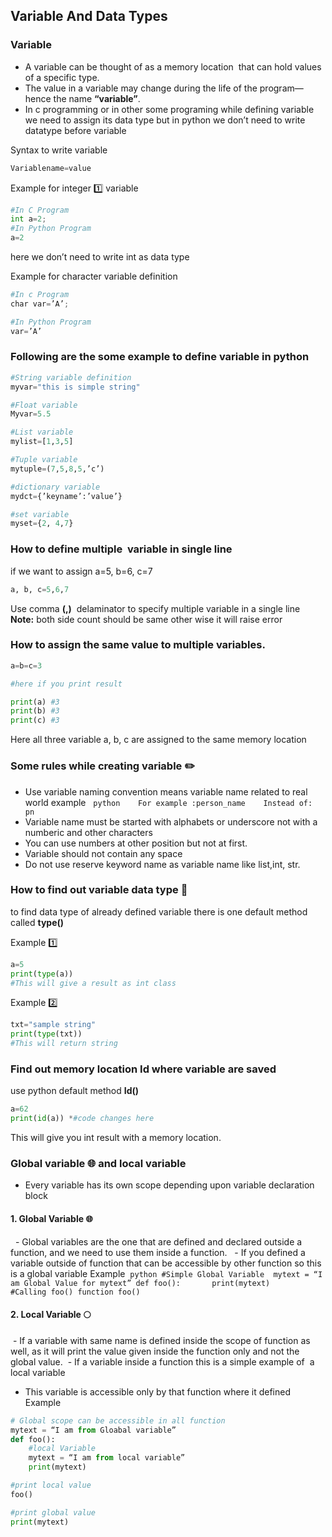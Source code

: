 ## Variable And Data Types

### Variable 

- A variable can be thought of as a memory location  that can hold values of a specific type.
- The value in a variable may change during the life of the program—hence the name **“variable”**.
- In c programming or in other some programing while defining variable we need to assign its data type but in python we don’t need to write datatype before variable

Syntax to write variable
```python
Variablename=value
```
Example for integer :one: variable 
```python
#In C Program
int a=2;
#In Python Program
a=2 
```
here we don’t need to write int as data type

Example for character variable definition
```python
#In c Program
char var=’A’;

#In Python Program
var=’A’
```

### Following are the some example to define variable in python
```python
#String variable definition
myvar="this is simple string"

#Float variable
Myvar=5.5

#List variable
mylist=[1,3,5]

#Tuple variable
mytuple=(7,5,8,5,’c’)

#dictionary variable
mydct={’keyname’:’value’}

#set variable
myset={2, 4,7}
```


### How to define multiple  variable in single line
if we want to assign a=5, b=6, c=7
```python
a, b, c=5,6,7
```

Use comma **(,)**  delaminator to specify multiple variable in a single line
**Note:** both side count should be same other wise it will raise error

### How to assign the same value to multiple variables. 
```python
a=b=c=3

#here if you print result

print(a) #3
print(b) #3
print(c) #3
```

Here all three variable a, b, c are assigned to the same memory location

### Some rules while creating variable :pencil2:

- Use variable naming convention means variable name related to real world example
  ```python
   For example :person_name
   Instead of: pn
  ```
- Variable name must be started with alphabets or underscore not with a numberic and other characters
- You can use numbers at other position but not at first.
- Variable should not contain any space
- Do not use reserve keyword name as variable name like list,int, str.


### How to find out variable data type :telescope:
to find data type of already defined variable there is one default method called **type()**

Example :one:
```python
a=5
print(type(a))
#This will give a result as int class
```
Example :two:
```python
txt="sample string"
print(type(txt))
#This will return string
```

### Find out memory location Id where variable are saved
use python default method **Id()**

```python
a=62
print(id(a)) *#code changes here
```

This will give you int result with a memory location.



### Global variable :globe_with_meridians: and local variable
- Every variable has its own scope depending upon variable declaration block
#### 1. Global Variable :globe_with_meridians:
  - Global variables are the one that are defined and declared outside a function, and we need to use them inside a function.
  - If you defined a variable outside of function that can be accessible by other function so this is a global variable
Example
 ```python
#Simple Global Variable
 mytext = “I am Global Value for mytext”
def foo():  
    print(mytext)  
  
#Calling foo() function
foo() 
 ```

#### 2. Local Variable :full_moon:
 - If a variable with same name is defined inside the scope of function as well, as it will print the value given inside the function only and not the global value.
 - If a variable inside a function this is a simple example of  a local variable
- This variable is accessible only by that function where it defined
Example
```python
# Global scope can be accessible in all function 
mytext = “I am from Gloabal variable” 
def foo():  
    #local Variable
    mytext = “I am from local variable” 
    print(mytext)

#print local value
foo()

#print global value
print(mytext)
```
